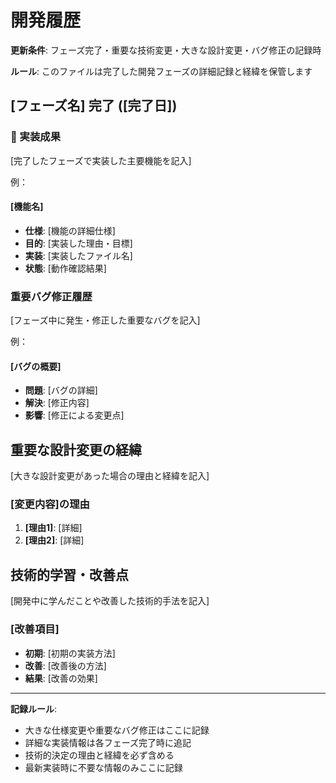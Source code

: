 # 開発履歴

**更新条件**: フェーズ完了・重要な技術変更・大きな設計変更・バグ修正の記録時

**ルール**: このファイルは完了した開発フェーズの詳細記録と経緯を保管します

## [フェーズ名] 完了 ([完了日])

### 🎯 実装成果

[完了したフェーズで実装した主要機能を記入]

例：
#### [機能名]
- **仕様**: [機能の詳細仕様]
- **目的**: [実装した理由・目標]
- **実装**: [実装したファイル名]
- **状態**: [動作確認結果]

### 重要バグ修正履歴

[フェーズ中に発生・修正した重要なバグを記入]

例：
#### [バグの概要]
- **問題**: [バグの詳細]
- **解決**: [修正内容]
- **影響**: [修正による変更点]

## 重要な設計変更の経緯

[大きな設計変更があった場合の理由と経緯を記入]

### [変更内容]の理由
1. **[理由1]**: [詳細]
2. **[理由2]**: [詳細]

## 技術的学習・改善点

[開発中に学んだことや改善した技術的手法を記入]

### [改善項目]
- **初期**: [初期の実装方法]
- **改善**: [改善後の方法]
- **結果**: [改善の効果]

---

**記録ルール**: 
- 大きな仕様変更や重要なバグ修正はここに記録
- 詳細な実装情報は各フェーズ完了時に追記
- 技術的決定の理由と経緯を必ず含める
- 最新実装時に不要な情報のみここに記録